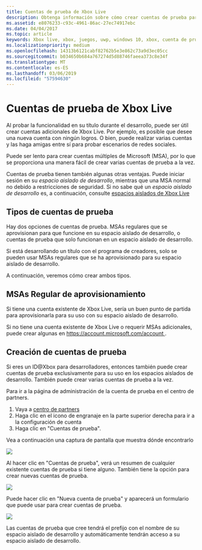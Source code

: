 ```yaml
---
title: Cuentas de prueba de Xbox Live
description: Obtenga información sobre cómo crear cuentas de prueba para pruebas de Xbox Live habilitado juego durante el desarrollo.
ms.assetid: e8076233-c93c-4961-86ac-27ec74917ebc
ms.date: 04/04/2017
ms.topic: article
keywords: Xbox live, xbox, juegos, uwp, windows 10, xbox, cuenta de prueba
ms.localizationpriority: medium
ms.openlocfilehash: 14313b6121cabf82762b5e3e862c73a9d3ec05cc
ms.sourcegitcommit: b034650b684a767274d5d88746faeea373c8e34f
ms.translationtype: MT
ms.contentlocale: es-ES
ms.lasthandoff: 03/06/2019
ms.locfileid: "57594630"
---
```

# <a name="xbox-live-test-accounts"></a>Cuentas de prueba de Xbox Live

Al probar la funcionalidad en su título durante el desarrollo, puede ser útil crear cuentas adicionales de Xbox Live.  Por ejemplo, es posible que desee una nueva cuenta con ningún logros.  O bien, puede realizar varias cuentas y las haga amigas entre sí para probar escenarios de redes sociales.

Puede ser lento para crear cuentas múltiples de Microsoft (MSA), por lo que se proporciona una manera fácil de crear varias cuentas de prueba a la vez.

Cuentas de prueba tienen también algunas otras ventajas.  Puede iniciar sesión en su *espacio aislado de desarrollo*, mientras que una MSA normal no debido a restricciones de seguridad.  Si no sabe qué un *espacio aislado de desarrollo* es, a continuación, consulte [espacios aislados de Xbox Live](xbox-live-sandboxes.md)

## <a name="types-of-test-accounts"></a>Tipos de cuentas de prueba

Hay dos opciones de cuentas de prueba.  MSAs regulares que se aprovisionan para que funcione en su espacio aislado de desarrollo, o cuentas de prueba que solo funcionan en un espacio aislado de desarrollo.

Si está desarrollando un título con el programa de creadores, solo se pueden usar MSAs regulares que se ha aprovisionado para su espacio aislado de desarrollo.

A continuación, veremos cómo crear ambos tipos.

## <a name="provisioning-regular-msas"></a>MSAs Regular de aprovisionamiento

Si tiene una cuenta existente de Xbox Live, sería un buen punto de partida para aprovisionarla para su uso con su espacio aislado de desarrollo.

Si no tiene una cuenta existente de Xbox Live o requerir MSAs adicionales, puede crear algunas en [ https://account.microsoft.com/account ](https://account.microsoft.com/account).

## <a name="creating-test-accounts"></a>Creación de cuentas de prueba

Si eres un ID@Xbox para desarrolladores, entonces también puede crear cuentas de prueba exclusivamente para su uso en los espacios aislados de desarrollo.  También puede crear varias cuentas de prueba a la vez.

Para ir a la página de administración de la cuenta de prueba en el centro de partners.
1. Vaya a [centro de partners](https://partner.microsoft.com/dashboard)
2. Haga clic en el icono de engranaje en la parte superior derecha para ir a la configuración de cuenta
3. Haga clic en "Cuentas de prueba".

Vea a continuación una captura de pantalla que muestra dónde encontrarlo

![](images/getting_started/devcenter_testaccount_nav.png)

Al hacer clic en "Cuentas de prueba", verá un resumen de cualquier existente cuentas de prueba si tiene alguno.  También tiene la opción para crear nuevas cuentas de prueba.

![](images/getting_started/devcenter_testaccount_summary.png)

Puede hacer clic en "Nueva cuenta de prueba" y aparecerá un formulario que puede usar para crear cuentas de prueba.

![](images/getting_started/devcenter_testaccount_new.png)

Las cuentas de prueba que cree tendrá el prefijo con el nombre de su espacio aislado de desarrollo y automáticamente tendrán acceso a su espacio aislado de desarrollo.
